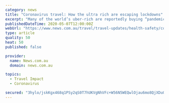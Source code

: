 ```yaml
---
category: news
title: "Coronavirus travel: How the ultra rich are escaping lockdowns"
excerpt: "Many of the world’s uber-rich are reportedly buying “pandemic passports” as insurance policies against strict border lockdowns caused by the coronavirus pandemic."
publishedDateTime: 2020-05-07T12:00:00Z
webUrl: "https://www.news.com.au/travel/travel-updates/health-safety/coronavirus-travel-how-the-ultra-rich-are-escaping-lockdowns/news-story/15d77919cca11d6c57ee1e7488c46aff"
type: article
quality: 50
heat: 50
published: false

provider:
  name: News.com.au
  domain: news.com.au

topics:
  - Travel Impact
  - Coronavirus

secured: "3hylo/jskKgx468q1PSy2qS0T7hUKVgNhVFc+W56N5WEQwlOjau6mo8QjXDuO4R8WJE5yqwhONoiKCH2vCpjfxKKnZFSIfwIaBnhLVyKfES5/oNzrG5ciyasJ3AzGUV9RcCh7BlY4H0Ogc32gLWG+r1QTDJiXRKiN9+WYyXEt238GEdA+4FBHgT9RLD/C1VOgvKDu8xQE4VU0D5XBfomXTF7EisfWLD/7wrggKvVoHuwxP6eLYhvDti8DS4z3ea6KiMyOJGi4OPn/5UheH0XoDkx2ECsPwlo1JeISh/3Xt0fXk3lqNQiG+54iOyqn17luOJ2Ft0iDUMknK4tTOxPBfHwecUVkzSG1cBFjfzOQlmkqKTn7A9Nssmgg6fGUjW2xbLkSCL/7lZuU3x0pg7aM97dpsVes50BZKYh9h0evmKPX4weTAqHFmWLCb/G6tJi4Ngh6yj9mN3qZrDmvxpwEk8cxYyHqeNIhLBDMVLtGng=;lP3rCa+vC3ctjVyqVVunLQ=="
---
```


